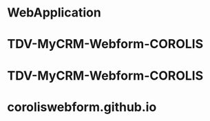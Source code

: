 # WebApplication
# TDV-MyCRM-Webform-COROLIS
# TDV-MyCRM-Webform-COROLIS
# coroliswebform.github.io

